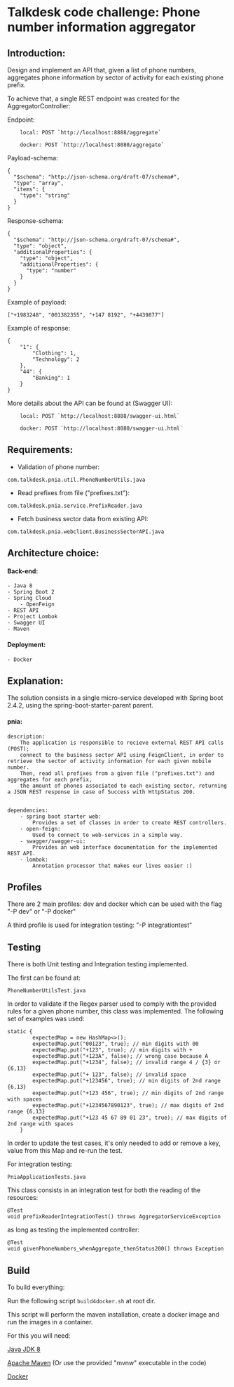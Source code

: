 # Talkdesk code challenge: Phone number information aggregator

## Introduction:

Design and implement an API that, given a list of phone numbers, aggregates phone information by sector of activity for each existing phone prefix. 

To achieve that, a single REST endpoint was created for the AggregatorController:

Endpoint:

```
    local: POST `http://localhost:8888/aggregate`

    docker: POST `http://localhost:8080/aggregate`
```

Payload-schema:

```
{
  "$schema": "http://json-schema.org/draft-07/schema#",
  "type": "array",
  "items": {
    "type": "string"
  }
}
```

Response-schema:

```
{
  "$schema": "http://json-schema.org/draft-07/schema#",
  "type": "object",
  "additionalProperties": {
    "type": "object",
    "additionalProperties": {
      "type": "number"
    }
  }
}
```


Example of payload:

```
["+1983248", "001382355", "+147 8192", "+4439877"]
```

Example of response:

```
{
    "1": {
        "Clothing": 1,
        "Technology": 2
    },
    "44": {
        "Banking": 1
    }
}
```

    
More details about the API can be found at (Swagger UI):

```
    local: POST `http://localhost:8888/swagger-ui.html`

    docker: POST `http://localhost:8080/swagger-ui.html`
```

    

## Requirements:

- Validation of phone number:
```
com.talkdesk.pnia.util.PhoneNumberUtils.java
```
- Read prefixes from file ("prefixes.txt"):
```
com.talkdesk.pnia.service.PrefixReader.java
```
- Fetch business sector data from existing API:
```
com.talkdesk.pnia.webclient.BusinessSectorAPI.java
```

## Architecture choice:

#### Back-end:
    - Java 8
    - Spring Boot 2
    - Spring Cloud
        - OpenFeign
    - REST API
    - Project Lombok
    - Swagger UI
    - Maven

#### Deployment:
    - Docker 

## Explanation:

The solution consists in a single micro-service developed with Spring boot 2.4.2, using the spring-boot-starter-parent parent.

#### pnia:
    
    description:
        The application is responsible to recieve external REST API calls (POST);
        connect to the business sector API using FeignClient, in order to retrieve the sector of activity information for each given mobile number.
        Then, read all prefixes from a given file ("prefixes.txt") and aggregates for each prefix, 
        the amount of phones associated to each existing sector, returning a JSON REST response in case of Success with HttpStatus 200.

    
    dependencies:
        - spring boot starter web:
            Provides a set of classes in order to create REST controllers.
        - open-feign:
            Used to connect to web-services in a simple way.
        - swagger/swagger-ui:
            Provides an web interface documentation for the implemented REST API.
        - lombok:
            Annotation processor that makes our lives easier :)

## Profiles


There are 2 main profiles: dev and docker which can be used with the flag "-P dev" or "-P docker"

A third profile is used for integration testing: "-P integrationtest"

## Testing

There is both Unit testing and Integration testing implemented.

The first can be found at: 
```
PhoneNumberUtilsTest.java
```
In order to validate if the Regex parser used to comply with the provided rules for a given phone number, this class was implemented.
The following set of examples was used:

```
static {
        expectedMap = new HashMap<>();
        expectedMap.put("00123", true); // min digits with 00
        expectedMap.put("+123", true); // min digits with +
        expectedMap.put("+123A", false); // wrong case because A
        expectedMap.put("+1234", false); // invalid range 4 / {3} or {6,13}
        expectedMap.put("+ 123", false); // invalid space
        expectedMap.put("+123456", true); // min digits of 2nd range {6,13}
        expectedMap.put("+123 456", true); // min digits of 2nd range with spaces
        expectedMap.put("+1234567890123", true); // max digits of 2nd range {6,13}
        expectedMap.put("+123 45 67 89 01 23", true); // max digits of 2nd range with spaces
    }
```

In order to update the test cases, it's only needed to add or remove a key, value from this Map and re-run the test.

For integration testing:
```
PniaApplicationTests.java
```

This class consists in an integration test for both the reading of the resources:
```
@Test
void prefixReaderIntegrationTest() throws AggregatorServiceException
```

as long as testing the implemented controller:
```
@Test
void givenPhoneNumbers_whenAggregate_thenStatus200() throws Exception
```


## Build

To build everything:
    
Run the following script `build4docker.sh` at root dir.

This script will perform the maven installation, create a docker image and run the images in a container.

For this you will need:
    
[Java JDK 8](https://www.oracle.com/technetwork/java/javase/downloads/jdk8-downloads-2133151.html)

[Apache Maven](https://maven.apache.org/download.cgi) (Or use the provided "mvnw" executable in the code)

[Docker](https://www.docker.com/)
